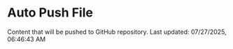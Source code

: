 # Auto Push File

Content that will be pushed to GitHub repository.
Last updated: 07/27/2025, 06:46:43 AM